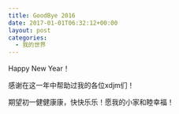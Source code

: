 ```yaml
---
title: GoodBye 2016
date: 2017-01-01T06:32:12+00:00
layout: post
categories:
  - 我的世界
---
```


Happy New Year！

感谢在这一年中帮助过我的各位xdjm们！

期望初一健健康康，快快乐乐！愿我的小家和睦幸福！